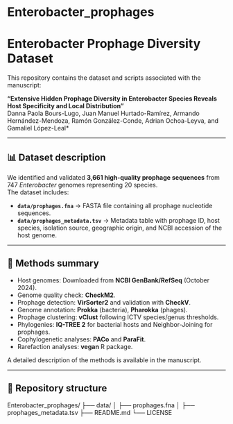 # Enterobacter_prophages
# Enterobacter Prophage Diversity Dataset

This repository contains the dataset and scripts associated with the manuscript:

**“Extensive Hidden Prophage Diversity in Enterobacter Species Reveals Host Specificity and Local Distribution”**  
Danna Paola Bours-Lugo, Juan Manuel Hurtado-Ramírez, Armando Hernández-Mendoza, Ramón González-Conde, Adrian Ochoa-Leyva, and Gamaliel López-Leal*  

---

## 📊 Dataset description
We identified and validated **3,661 high-quality prophage sequences** from 747 *Enterobacter* genomes representing 20 species.  
The dataset includes:

- **`data/prophages.fna`** → FASTA file containing all prophage nucleotide sequences.  
- **`data/prophages_metadata.tsv`** → Metadata table with prophage ID, host species, isolation source, geographic origin, and NCBI accession of the host genome.  


---

## 🔬 Methods summary
- Host genomes: Downloaded from **NCBI GenBank/RefSeq** (October 2024).  
- Genome quality check: **CheckM2**.  
- Prophage detection: **VirSorter2** and validation with **CheckV**.  
- Genome annotation: **Prokka** (bacteria), **Pharokka** (phages).  
- Prophage clustering: **vClust** following ICTV species/genus thresholds.  
- Phylogenies: **IQ-TREE 2** for bacterial hosts and Neighbor-Joining for prophages.  
- Cophylogenetic analyses: **PACo** and **ParaFit**.  
- Rarefaction analyses: **vegan** R package.  

A detailed description of the methods is available in the manuscript.  

---

## 📂 Repository structure
Enterobacter_prophages/
├── data/
│ ├── prophages.fna
│ ├── prophages_metadata.tsv
├── README.md
└── LICENSE
